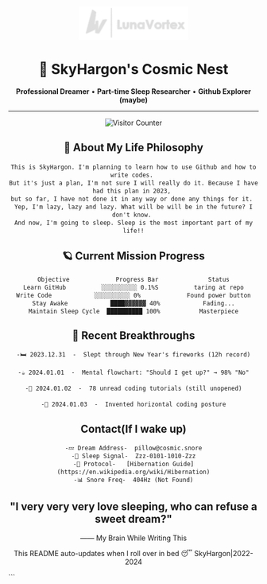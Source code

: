 <div align="center">
  <img src="assets/LH01.png" width="220" alt="LunaVortex">
  
  # 🌌 SkyHargon's Cosmic Nest 
  
  **Professional Dreamer** • **Part-time Sleep Researcher** • **Github Explorer (maybe)**
</div>

---

<div align="center">
<img src="https://visitor-badge.laobi.icu/badge?page_id=SkyHargon.SkyHargon" alt="Visitor Counter">

## 🛌 About My Life Philosophy
~~~
This is SkyHargon. I'm planning to learn how to use Github and how to write codes. 
But it's just a plan, I'm not sure I will really do it. Because I have had this plan in 2023, 
but so far, I have not done it in any way or done any things for it. 
Yep, I'm lazy, lazy and lazy. What will be will be in the future? I don't know. 
And now, I'm going to sleep. Sleep is the most important part of my life!!
~~~
## 🪐 Current Mission Progress
~~~
Objective             Progress Bar              Status
Learn GitHub          ░░░░░░░░░░ 0.1%S          taring at repo
Write Code            ░░░░░░░░░░ 0%             Found power button
Stay Awake            ████▓▓▓▓▓▓ 40%            Fading...
Maintain Sleep Cycle  ██████████ 100%           Masterpiece
~~~
## 🌙 Recent Breakthroughs
~~~
-🛏️ 2023.12.31  -  Slept through New Year's fireworks (12h record)

-☕ 2024.01.01  -  Mental flowchart: "Should I get up?" → 98% "No"

-📱 2024.01.02  -  78 unread coding tutorials (still unopened)

-🥱 2024.01.03  -  Invented horizontal coding posture
~~~
## Contact(If I wake up)
~~~
-💤 Dream Address-  pillow@cosmic.snore
-📶 Sleep Signal-  Zzz-0101-1010-Zzz
-📜 Protocol-   [Hibernation Guide](https://en.wikipedia.org/wiki/Hibernation)
-📊 Snore Freq-  404Hz (Not Found)
~~~

## "I very very very love sleeping, who can refuse a sweet dream?"
 —— My Brain While Writing This

This README auto-updates when I roll over in bed 😴
SkyHargon|2022-2024
</div> ```




